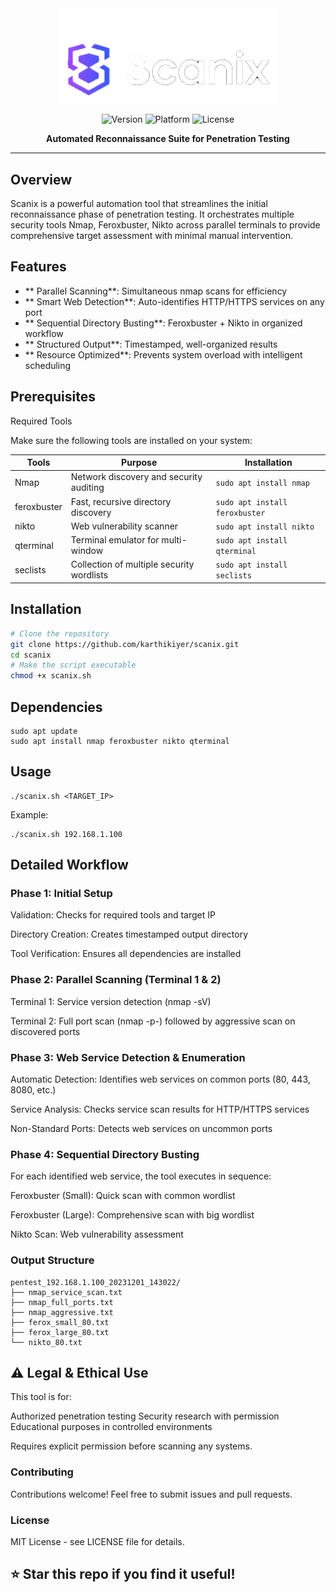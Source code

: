 
<div align="center">

<img src="https://github.com/karthikparambil/scanix/blob/main/assets/images/scanix-bgrm.png" width="350" alt="Scanix Logo">

<br>

![Version](https://img.shields.io/badge/Version-1.0-blue)
![Platform](https://img.shields.io/badge/Platform-Linux-orange)
![License](https://img.shields.io/badge/License-MIT-green)

**Automated Reconnaissance Suite for Penetration Testing**

</div>

---









## Overview

Scanix is a powerful automation tool that streamlines the initial reconnaissance phase of penetration testing. It orchestrates multiple security tools Nmap, Feroxbuster, Nikto across parallel terminals to provide comprehensive target assessment with minimal manual intervention.

## Features

- ** Parallel Scanning**: Simultaneous nmap scans for efficiency
- ** Smart Web Detection**: Auto-identifies HTTP/HTTPS services on any port
- ** Sequential Directory Busting**: Feroxbuster + Nikto in organized workflow
- ** Structured Output**: Timestamped, well-organized results
- ** Resource Optimized**: Prevents system overload with intelligent scheduling


## Prerequisites
Required Tools

Make sure the following tools are installed on your system:

| Tools        | Purpose                                      | Installation |
| -------------| ---------------------------------------------|--------------|
| Nmap         | Network discovery and security auditing      | `sudo apt install nmap `
| feroxbuster	 | Fast, recursive directory discovery          | `sudo apt install feroxbuster`
| nikto        | Web vulnerability scanner                    | `sudo apt install nikto`
| qterminal    | Terminal emulator for multi-window           | `sudo apt install qterminal`
| seclists     | Collection of multiple security wordlists    | `sudo apt install seclists`

##  Installation

```bash
# Clone the repository
git clone https://github.com/karthikiyer/scanix.git
cd scanix
# Make the script executable
chmod +x scanix.sh
```
## Dependencies
```
sudo apt update
sudo apt install nmap feroxbuster nikto qterminal
```
## Usage
```
./scanix.sh <TARGET_IP>
```
Example:
```
./scanix.sh 192.168.1.100
```
## Detailed Workflow

### Phase 1: Initial Setup

Validation: Checks for required tools and target IP

Directory Creation: Creates timestamped output directory

Tool Verification: Ensures all dependencies are installed

### Phase 2: Parallel Scanning (Terminal 1 & 2)

Terminal 1: Service version detection (nmap -sV)

Terminal 2: Full port scan (nmap -p-) followed by aggressive scan on discovered ports

### Phase 3: Web Service Detection & Enumeration

Automatic Detection: Identifies web services on common ports (80, 443, 8080, etc.)

Service Analysis: Checks service scan results for HTTP/HTTPS services

Non-Standard Ports: Detects web services on uncommon ports

### Phase 4: Sequential Directory Busting

For each identified web service, the tool executes in sequence:

Feroxbuster (Small): Quick scan with common wordlist

Feroxbuster (Large): Comprehensive scan with big wordlist

Nikto Scan: Web vulnerability assessment

### Output Structure
```
pentest_192.168.1.100_20231201_143022/
├── nmap_service_scan.txt
├── nmap_full_ports.txt
├── nmap_aggressive.txt
├── ferox_small_80.txt
├── ferox_large_80.txt
└── nikto_80.txt
```

## ⚠️ Legal & Ethical Use

This tool is for:

Authorized penetration testing
Security research with permission
Educational purposes in controlled environments

Requires explicit permission before scanning any systems.
### Contributing

Contributions welcome! Feel free to submit issues and pull requests.
### License

MIT License - see LICENSE file for details.

## ⭐ Star this repo if you find it useful!

